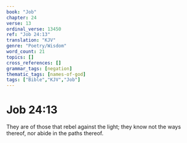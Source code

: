 ```yaml
---
book: "Job"
chapter: 24
verse: 13
ordinal_verse: 13450
ref: "Job 24:13"
translation: "KJV"
genre: "Poetry/Wisdom"
word_count: 21
topics: []
cross_references: []
grammar_tags: [negation]
thematic_tags: [names-of-god]
tags: ["Bible","KJV","Job"]
---
```


# Job 24:13

They are of those that rebel against the light; they know not the ways thereof, nor abide in the paths thereof.

